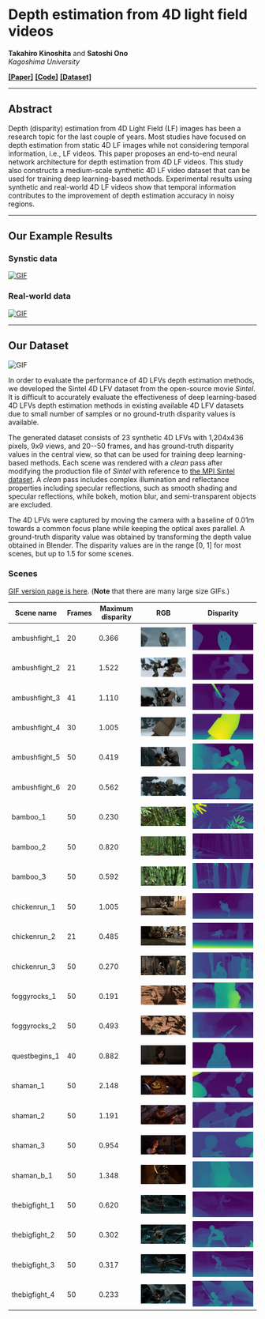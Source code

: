 # Depth estimation from 4D light field videos
**Takahiro Kinoshita** and **Satoshi Ono**  
*Kagoshima University*  

[**[Paper]**]()
[**[Code]**](https://github.com/mediaeng-lfv/LFV_Disparity_Estimation)
[**[Dataset]**](https://ieee-dataport.org/open-access/sintel-4d-light-field-videos-dataset)

---

## Abstract
Depth (disparity) estimation from 4D Light Field (LF) images
has been a research topic for the last couple of years.
Most studies have focused on depth estimation from static 4D LF images
while not considering temporal information, i.e., LF videos.
This paper proposes an end-to-end neural network architecture 
for depth estimation from 4D LF videos.
This study also constructs a medium-scale synthetic 4D LF video dataset that 
can be used for training deep learning-based methods.
Experimental results using synthetic and real-world 4D LF videos 
show that temporal information contributes to the improvement of 
depth estimation accuracy in noisy regions.

---

## Our Example Results
### Synstic data
[![GIF](./images/synthetic_result.gif)](./images/synthetic_result.gif)  
### Real-world data
[![GIF](./images/real_result.gif)](./images/real_result.gif)  

---

## Our Dataset
![GIF](./images/dataset.gif)  

In order to evaluate the performance of 4D LFVs depth estimation methods, 
we developed the Sintel 4D LFV dataset from the open-source movie *Sintel*.
It is difficult to accurately evaluate the effectiveness of 
deep learning-based 4D LFVs depth estimation methods 
in existing available 4D LFV datasets
due to small number of samples or no ground-truth disparity values is available.

The generated dataset consists of 23 synthetic 4D LFVs 
with 1,204x436 pixels, 9x9 views, and 20--50 frames, 
and has ground-truth disparity values in the central view, 
so that can be used for training deep learning-based methods.
Each scene was rendered with a *clean* pass 
after modifying the production file of *Sintel* 
with reference to [the MPI Sintel dataset](http://sintel.is.tue.mpg.de/).
A *clean* pass includes
complex illumination and reflectance properties including specular reflections,
such as smooth shading and specular reflections,
while bokeh, motion blur, and semi-transparent objects are excluded.

The 4D LFVs were captured by moving the camera
with a baseline of 0.01m
towards a common focus plane while keeping the optical axes parallel.
A ground-truth disparity value was obtained by transforming 
the depth value obtained in Blender.
The disparity values are in the range [0, 1] for most scenes, 
but up to 1.5 for some scenes.

### Scenes
[GIF version page is here](./gif_scenes_page). (**Note** that there are many large size GIFs.)

| Scene name    | Frames | Maximum disparity | RGB                                                | Disparity                                              |
|---------------|--------|-------------------|----------------------------------------------------|--------------------------------------------------------|
| ambushfight_1 | 20     | 0.366             | ![RGB](./images/scenes/ambushfight_1/0404_000.jpg) | ![Disparity](./images/scenes/ambushfight_1/gt_000.png) |
| ambushfight_2 | 21     | 1.522             | ![RGB](./images/scenes/ambushfight_2/0404_000.jpg) | ![Disparity](./images/scenes/ambushfight_2/gt_000.png) |
| ambushfight_3 | 41     | 1.110             | ![RGB](./images/scenes/ambushfight_3/0404_000.jpg) | ![Disparity](./images/scenes/ambushfight_3/gt_000.png) |
| ambushfight_4 | 30     | 1.005             | ![RGB](./images/scenes/ambushfight_4/0404_000.jpg) | ![Disparity](./images/scenes/ambushfight_4/gt_000.png) |
| ambushfight_5 | 50     | 0.419             | ![RGB](./images/scenes/ambushfight_5/0404_000.jpg) | ![Disparity](./images/scenes/ambushfight_5/gt_000.png) |
| ambushfight_6 | 20     | 0.562             | ![RGB](./images/scenes/ambushfight_6/0404_000.jpg) | ![Disparity](./images/scenes/ambushfight_6/gt_000.png) |
| bamboo_1      | 50     | 0.230             | ![RGB](./images/scenes/bamboo_1/0404_000.jpg)      | ![Disparity](./images/scenes/bamboo_1/gt_000.png)      |
| bamboo_2      | 50     | 0.820             | ![RGB](./images/scenes/bamboo_2/0404_000.jpg)      | ![Disparity](./images/scenes/bamboo_2/gt_000.png)      |
| bamboo_3      | 50     | 0.592             | ![RGB](./images/scenes/bamboo_3/0404_000.jpg)      | ![Disparity](./images/scenes/bamboo_3/gt_000.png)      |
| chickenrun_1  | 50     | 1.005             | ![RGB](./images/scenes/chickenrun_1/0404_000.jpg)  | ![Disparity](./images/scenes/chickenrun_1/gt_000.png)  |
| chickenrun_2  | 21     | 0.485             | ![RGB](./images/scenes/chickenrun_2/0404_000.jpg)  | ![Disparity](./images/scenes/chickenrun_2/gt_000.png)  |
| chickenrun_3  | 50     | 0.270             | ![RGB](./images/scenes/chickenrun_3/0404_000.jpg)  | ![Disparity](./images/scenes/chickenrun_3/gt_000.png)  |
| foggyrocks_1  | 50     | 0.191             | ![RGB](./images/scenes/foggyrocks_1/0404_000.jpg)  | ![Disparity](./images/scenes/foggyrocks_1/gt_000.png)  |
| foggyrocks_2  | 50     | 0.493             | ![RGB](./images/scenes/foggyrocks_2/0404_000.jpg)  | ![Disparity](./images/scenes/foggyrocks_2/gt_000.png)  |
| questbegins_1 | 40     | 0.882             | ![RGB](./images/scenes/questbegins_1/0404_000.jpg) | ![Disparity](./images/scenes/questbegins_1/gt_000.png) |
| shaman_1      | 50     | 2.148             | ![RGB](./images/scenes/shaman_1/0404_000.jpg)      | ![Disparity](./images/scenes/shaman_1/gt_000.png)      |
| shaman_2      | 50     | 1.191             | ![RGB](./images/scenes/shaman_2/0404_000.jpg)      | ![Disparity](./images/scenes/shaman_2/gt_000.png)      |
| shaman_3      | 50     | 0.954             | ![RGB](./images/scenes/shaman_3/0404_000.jpg)      | ![Disparity](./images/scenes/shaman_3/gt_000.png)      |
| shaman_b_1    | 50     | 1.348             | ![RGB](./images/scenes/shaman_b_1/0404_000.jpg)    | ![Disparity](./images/scenes/shaman_b_1/gt_000.png)    |
| thebigfight_1 | 50     | 0.620             | ![RGB](./images/scenes/thebigfight_1/0404_000.jpg) | ![Disparity](./images/scenes/thebigfight_1/gt_000.png) |
| thebigfight_2 | 50     | 0.302             | ![RGB](./images/scenes/thebigfight_2/0404_000.jpg) | ![Disparity](./images/scenes/thebigfight_2/gt_000.png) |
| thebigfight_3 | 50     | 0.317             | ![RGB](./images/scenes/thebigfight_3/0404_000.jpg) | ![Disparity](./images/scenes/thebigfight_3/gt_000.png) |
| thebigfight_4 | 50     | 0.233             | ![RGB](./images/scenes/thebigfight_4/0404_000.jpg) | ![Disparity](./images/scenes/thebigfight_4/gt_000.png) |